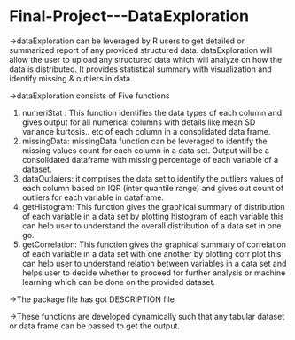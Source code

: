 # Final-Project---DataExploration

->dataExploration can be leveraged by R users to get detailed or summarized report
of any provided structured data.
dataExploration will allow the user to upload any structured data which will
analyze on how the data is distributed.
It provides statistical summary with visualization and identify missing &amp; outliers in
data.

->dataExploration consists of Five functions
 1. numeriStat : This function identifies the data types of each column and
 gives output for all numerical columns with details like mean SD variance
 kurtosis.. etc of each column in a consolidated data frame.
 2. missingData: missingData function can be leveraged to identify the missing
 values count for each column in a data set. Output will be a consolidated
 dataframe with missing percentage of each variable of a dataset.
 3. dataOutlaiers: it comprises the data set to identify the outliers values of
 each column based on IQR (inter quantile range) and gives out count of
 outliers for each variable in dataframe.
 4. getHistogram: This function gives the graphical summary of distribution of
 each variable in a data set by plotting histogram of each variable this can
 help user to understand the overall distribution of a data set in one go.
 5. getCorrelation: This function gives the graphical summary of correlation of
 each variable in a data set with one another by plotting corr plot this can
 help user to understand relation between variables in a data set and helps
 user to decide whether to proceed for further analysis or machine learning
 which can be done on the provided dataset.

->The package file has got DESCRIPTION file

->These functions are developed dynamically such that any tabular dataset or
data frame can be passed to get the output.

